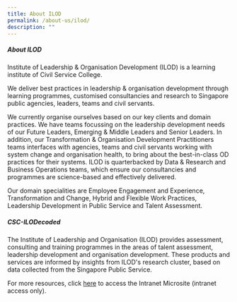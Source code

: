 ```yaml
---
title: About ILOD
permalink: /about-us/ilod/
description: ""
---
```

##### About ILOD

Institute of Leadership & Organisation Development (ILOD) is a learning institute of Civil Service College.

We deliver best practices in leadership & organisation development through learning programmes, customised consultancies and research to Singapore public agencies, leaders, teams and civil servants.

We currently organise ourselves based on our key clients and domain practices. We have teams focussing on the leadership development needs of our Future Leaders, Emerging & Middle Leaders and Senior Leaders. In addition, our Transformation & Organisation Development Practitioners teams interfaces with agencies, teams and civil servants working with system change and organisation health, to bring about the best-in-class OD practices for their systems. ILOD is quarterbacked by Data & Research and Business Operations teams, which ensure our consultancies and programmes are science-based and effectively delivered.

Our domain specialities are Employee Engagement and Experience, Transformation and Change, Hybrid and Flexible Work Practices, Leadership Development in Public Service and Talent Assessment.

##### CSC-ILODecoded

The Institute of Leadership and Organisation (ILOD) provides assessment, consulting and training programmes in the areas of talent assessment, leadership development and organisation development. These products and services are informed by insights from ILOD's research cluster, based on data collected from the Singapore Public Service.

For more resources, click <a href="https://gccprod.sharepoint.com/sites/CSC-LnODinsights" target="_blank"> here</a> to access the Intranet Microsite (intranet access only).